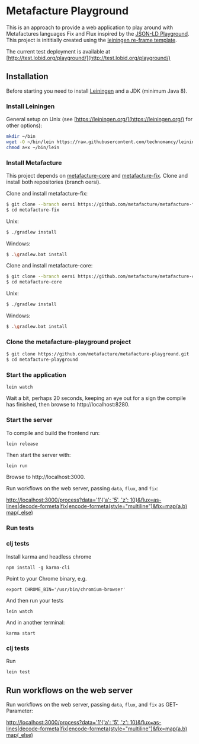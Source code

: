 # Metafacture Playground

This is an approach to provide a web application to play around with Metafactures languages Fix and Flux inspired by the [JSON-LD Playground](https://json-ld.org/playground/).
This project is inititially created using the [leiningen re-frame template](https://github.com/day8/re-frame-template).

The current test deployment is available at [http://test.lobid.org/playground/](http://test.lobid.org/playground/)

## Installation

Before starting you need to install [Leiningen](https://leiningen.org/) and a JDK (minimum Java 8).

### Install Leiningen

General setup on Unix (see [https://leiningen.org/](https://leiningen.org/) for other options):

```bash
mkdir ~/bin
wget -O ~/bin/lein https://raw.githubusercontent.com/technomancy/leiningen/stable/bin/lein
chmod a+x ~/bin/lein
```

### Install Metafacture

This project depends on [metafacture-core](https://github.com/metafacture/metafacture-core) and [metafacture-fix](https://github.com/metafacture/metafacture-fix). Clone and install both repositories (branch oersi).

Clone and install metafacture-fix:
```bash
$ git clone --branch oersi https://github.com/metafacture/metafacture-fix.git
$ cd metafacture-fix
```

Unix:
```bash
$ ./gradlew install
```

Windows:
```bash
$ .\gradlew.bat install
```

Clone and install metafacture-core:
```bash
$ git clone --branch oersi https://github.com/metafacture/metafacture-core.git
$ cd metafacture-core
```

Unix:
```bash
$ ./gradlew install
```

Windows:
```bash
$ .\gradlew.bat install
```

### Clone the metafacture-playground project

```bash
$ git clone https://github.com/metafacture/metafacture-playground.git
$ cd metafacture-playground
```

### Start the application

```
lein watch
```

Wait a bit, perhaps 20 seconds, keeping an eye out for a sign the compile has finished, then browse to http://localhost:8280.

### Start the server

To compile and build the frontend run:

```
lein release
```

Then start the server with:

```
lein run
```

Browse to http://localhost:3000.

Run workflows on the web server, passing `data`, `flux`, and `fix`:

[http://localhost:3000/process?data='1'{'a': '5', 'z': 10}&flux=as-lines|decode-formeta|fix|encode-formeta(style="multiline")&fix=map(a,b) map(_else)](http://localhost:3000/process?data=%271%27{%27a%27:%20%275%27,%20%27z%27:%2010}&flux=as-lines|decode-formeta|fix|encode-formeta(style=%22multiline%22)&fix=map(a,c)%20map(_else))

### Run tests

### clj tests

Install karma and headless chrome

```
npm install -g karma-cli
```

Point to your Chrome binary, e.g.

```
export CHROME_BIN='/usr/bin/chromium-browser'
```

And then run your tests

```
lein watch
```

And in another terminal:

```
karma start
```

### clj tests

Run

```
lein test
```

## Run workflows on the web server

Run workflows on the web server, passing `data`, `flux`, and `fix` as GET-Parameter:

[http://localhost:3000/process?data='1'{'a': '5', 'z': 10}&flux=as-lines|decode-formeta|fix|encode-formeta(style="multiline")&fix=map(a,b) map(_else)](http://localhost:3000/process?data=%271%27{%27a%27:%20%275%27,%20%27z%27:%2010}&flux=as-lines|decode-formeta|fix|encode-formeta(style=%22multiline%22)&fix=map(a,c)%20map(_else))
